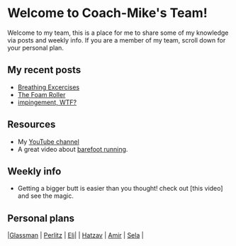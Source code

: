 # Welcome to Coach-Mike's Team!

Welcome to my team, this is a place for me to share some of my knowledge via posts and weekly info.
If you are a member of my team, scroll down for your personal plan.

## My recent posts

- [Breathing Excercises](Posts/Breathing_excercises_post.md)
- [The Foam Roller](Posts/Foam_roller_post.md)
- [impingement, WTF?](Posts/Impingement_post.md)

## Resources 

- My [YouTube channel](https://www.youtube.com/channel/UCLdE68DVcsveVZOibkKn1iA/videos)
- A great video about [barefoot running](https://youtu.be/TgFj3jy4h2Y?t=21).

## Weekly info

- Getting a bigger butt is easier than you thought! check out [this video] and see the magic.

## Personal plans

|[Glassman](Glassman/Glassman.md) | [Perlitz](Perlitz/Perlitz.md) | [Eli](Eli/Eli.md)|
| [Hatzav](Hatzav/Hatzav.md) | [Amir](Amir/Amir.md) | [Sela](Sela/Sela.md) |

